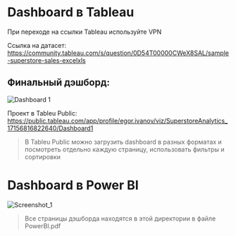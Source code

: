 # Dashboard в Tableau  

При переходе на ссылки Tableau используйте VPN

Ссылка на датасет:
https://community.tableau.com/s/question/0D54T00000CWeX8SAL/sample-superstore-sales-excelxls

## Финальный дэшборд:
![Dashboard 1](https://github.com/JosephColdHeart/Analyst/assets/140071170/438f3f49-df4e-4c51-b26d-505c26a56539)

Проект в Tableu Public:
https://public.tableau.com/app/profile/egor.ivanov/viz/SuperstoreAnalytics_17156816822640/Dashboard1

>В Tableu Public можно загрузить dashboard в разных форматах и посмотреть отдельно каждую страницу, использовать фильтры и сортировки

# Dashboard в Power BI
![Screenshot_1](https://github.com/user-attachments/assets/893084bd-d44f-4b14-8c51-9bf64c0dadeb)
>Все страницы дэшборда находятся в этой директории в файле PowerBI.pdf
